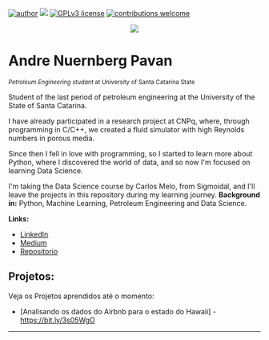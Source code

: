 [![author](https://img.shields.io/badge/author-andrepavan-red.svg)](https://www.linkedin.com/in/andrenpavan) [![](https://img.shields.io/badge/python-3.7+-blue.svg)](https://www.python.org/downloads/release/python-365/) [![GPLv3 license](https://img.shields.io/badge/License-GPLv3-blue.svg)](http://perso.crans.org/besson/LICENSE.html) [![contributions welcome](https://img.shields.io/badge/contributions-welcome-brightgreen.svg?style=flat)](https://github.com/carlosfab/data_science/issues)

<p align="center">
  <img src="Captura de Tela 2022-02-07 às 21.08.50.png" >
</p>

# Andre Nuernberg Pavan
<sub>*Petroleum Engineering studant* at University of Santa Catarina State </sub>

Student of the last period of petroleum engineering at the University of the State of Santa Catarina.

I have already participated in a research project at CNPq, where, through programming in C/C++, we created a fluid simulator with high Reynolds numbers in porous media.

Since then I fell in love with programming, so I started to learn more about Python, where I discovered the world of data, and so now I'm focused on learning Data Science.

I'm taking the Data Science course by Carlos Melo, from Sigmoidal, and I'll leave the projects in this repository during my learning journey.
**Background in:** Python, Machine Learning, Petroleum Engineering and Data Science.

**Links:**
* [LinkedIn](https://www.linkedin.com/in/andrenpavan)
* [Medium](https://www.medium.com)
* [Repositorio](https://github.com/andrenp2/Sigmoidal_DataScience)

## Projetos:
Veja os Projetos aprendidos até o momento:

* [Analisando os dados do Airbnb para o estado do Hawaii] - https://bit.ly/3s05WgO

---

